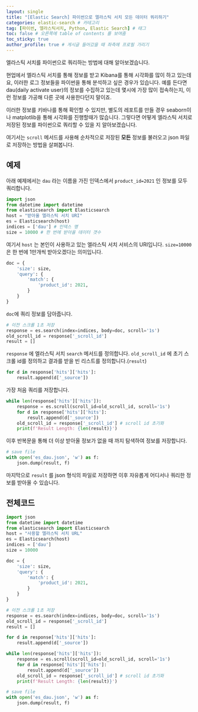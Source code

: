 ```yaml
---
layout: single
title: "[Elastic Search] 파이썬으로 엘라스틱 서치 모든 데이터 쿼리하기"
categories: elastic-search # 카테고리
tag: [파이썬, 엘라스틱서치, Python, Elastic Search] # 태그
toc: false # 오른쪽에 table of contents 를 보여줌
toc_sticky: true
author_profile: true # 게시글 들어갔을 때 좌측에 프로필 가리기
---
```


엘라스틱 서치를 파이썬으로 쿼리하는 방법에 대해 알아보겠습니다.

현업에서 엘라스틱 서치를 통해 정보를 받고 Kibana를 통해 시각화를 많이 하고 있는데요, 이러한 로그 정보들을 파이썬을 통해 분석하고 싶은 경우가 있습니다. 예를 든다면 dau(daily activate user)의 정보를 수집하고 있는데 몇시에 가장 많이 접속하는지, 이런 정보를 가공해 다른 곳에 사용한다던지 말이죠.

이러한 정보를 키바나를 통해 확인할 수 있지만, 별도의 레포트를 만들 경우 seaborn이나 matplotlib을 통해 시각화를 진행할때가 많습니다. 그렇다면 어떻게 엘라스틱 서치로 저장된 정보를 파이썬으로 쿼리할 수 있을 지 알아보겠습니다.

여기서는 `scroll` 메서드를 사용해 순차적으로 저장된 **모든** 정보를 불러오고 json 파일로 저장하는 방법을 살펴봅니다.

## 예제

아래 예제에서는 `dau` 라는 이름을 가진 인덱스에서 `product_id=2021` 인 정보를 모두 쿼리합니다.

```python
import json
from datetime import datetime
from elasticsearch import Elasticsearch
host = "받아올 엘라스틱 서치 URI"
es = Elasticsearch(host)
indices = ['dau'] # 인덱스 명
size = 10000 # 한 번에 받아올 데이터 갯수
```

여기서 `host` 는 본인이 사용하고 있는 엘라스틱 서치 서비스의 URI입니다. `size=10000` 은 한 번에 1만개씩 받아오겠다는 의미입니다.

```python
doc = {
    'size': size,
    'query': {
        'match': {
            'product_id': 2021, 
        }
    }
}
```

`doc`에 쿼리 정보를 담아줍니다. 

```python
# 이전 스크롤 1초 저장
response = es.search(index=indices, body=doc, scroll='1s')
old_scroll_id = response['_scroll_id']
result = []
```

`response` 에 엘라스틱 서치 `search` 메서드를 정의합니다. `old_scroll_id` 에 초기 스크롤 id를 정의하고 결과를 받을 빈 리스트를 정의합니다.(`result`)

```python
for d in response['hits']['hits']:
    result.append(d['_source'])
```

가장 처음 쿼리를 저장합니다.

```python
while len(response['hits']['hits']):
    response = es.scroll(scroll_id=old_scroll_id, scroll='1s')
    for d in response['hits']['hits']:
        result.append(d['_source'])
    old_scroll_id = response['_scroll_id'] # scroll id 초기화
    print(f'Result Length: {len(result)}')
```

이후 반복문을 통해 더 이상 받아올 정보가 없을 때 까지 탐색하여 정보를 저장합니다.

```python
# save file
with open('es_dau.json', 'w') as f:
    json.dump(result, f)
```

마지막으로 `result` 를 json 형식의 파일로 저장하면 이후 자유롭게 어디서나 쿼리한 정보를 받아올 수 있습니다.

## 전체코드

```python
import json
from datetime import datetime
from elasticsearch import Elasticsearch
host = "사용할 엘라스틱 서치 URL"
es = Elasticsearch(host)
indices = ['dau']
size = 10000

doc = {
    'size': size,
    'query': {
        'match': {
            'product_id': 2021, 
        }
    }
}

# 이전 스크롤 1초 저장
response = es.search(index=indices, body=doc, scroll='1s') 
old_scroll_id = response['_scroll_id']
result = []

for d in response['hits']['hits']:
    result.append(d['_source'])

while len(response['hits']['hits']):
    response = es.scroll(scroll_id=old_scroll_id, scroll='1s')
    for d in response['hits']['hits']:
        result.append(d['_source'])
    old_scroll_id = response['_scroll_id'] # scroll id 초기화
    print(f'Result Length: {len(result)}')

# save file
with open('es_dau.json', 'w') as f:
    json.dump(result, f)
```


